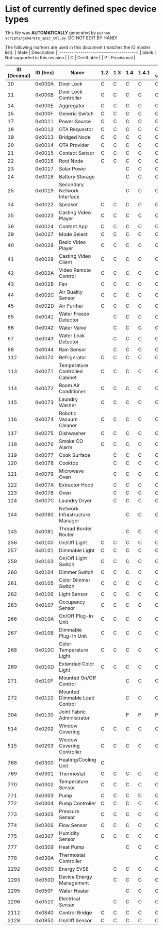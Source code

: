 # List of currently defined spec device types
This file was **AUTOMATICALLY** generated by `python scripts/generate_spec_xml.py`. DO NOT EDIT BY HAND!


The following markers are used in this document (matches the ID master list):
| State | Description                    |
|-------|--------------------------------|
| blank | Not supported in this revision |
| C     | Certifiable                    |
| P     | Provisional                    |

| ID (Decimal) | ID (hex) | Name                         |1.2|1.3|1.4|1.4.1|0.9.2-summer2025|
|--------------|----------|------------------------------|---|---|---|-----|----------------|
|10            |0x000A    |Door Lock                     |C  |C  |C  |C    |C               |
|11            |0x000B    |Door Lock Controller          |C  |C  |C  |C    |C               |
|14            |0x000E    |Aggregator                    |C  |C  |C  |C    |C               |
|15            |0x000F    |Generic Switch                |C  |C  |C  |C    |C               |
|17            |0x0011    |Power Source                  |C  |C  |C  |C    |C               |
|18            |0x0012    |OTA Requestor                 |C  |C  |C  |C    |C               |
|19            |0x0013    |Bridged Node                  |C  |C  |C  |C    |C               |
|20            |0x0014    |OTA Provider                  |C  |C  |C  |C    |C               |
|21            |0x0015    |Contact Sensor                |C  |C  |C  |C    |C               |
|22            |0x0016    |Root Node                     |C  |C  |C  |C    |C               |
|23            |0x0017    |Solar Power                   |   |   |C  |C    |C               |
|24            |0x0018    |Battery Storage               |   |   |C  |C    |C               |
|25            |0x0019    |Secondary Network Interface   |   |   |C  |C    |C               |
|34            |0x0022    |Speaker                       |C  |C  |C  |C    |C               |
|35            |0x0023    |Casting Video Player          |C  |C  |C  |C    |C               |
|36            |0x0024    |Content App                   |C  |C  |C  |C    |C               |
|39            |0x0027    |Mode Select                   |C  |C  |C  |C    |C               |
|40            |0x0028    |Basic Video Player            |C  |C  |C  |C    |C               |
|41            |0x0029    |Casting Video Client          |C  |C  |C  |C    |C               |
|42            |0x002A    |Video Remote Control          |C  |C  |C  |C    |C               |
|43            |0x002B    |Fan                           |C  |C  |C  |C    |C               |
|44            |0x002C    |Air Quality Sensor            |C  |C  |C  |C    |C               |
|45            |0x002D    |Air Purifier                  |C  |C  |C  |C    |C               |
|65            |0x0041    |Water Freeze Detector         |   |C  |C  |C    |C               |
|66            |0x0042    |Water Valve                   |   |C  |C  |C    |C               |
|67            |0x0043    |Water Leak Detector           |   |C  |C  |C    |C               |
|68            |0x0044    |Rain Sensor                   |   |C  |C  |C    |C               |
|112           |0x0070    |Refrigerator                  |C  |C  |C  |C    |C               |
|113           |0x0071    |Temperature Controlled Cabinet|C  |C  |C  |C    |C               |
|114           |0x0072    |Room Air Conditioner          |C  |C  |C  |C    |C               |
|115           |0x0073    |Laundry Washer                |C  |C  |C  |C    |C               |
|116           |0x0074    |Robotic Vacuum Cleaner        |C  |C  |C  |C    |C               |
|117           |0x0075    |Dishwasher                    |C  |C  |C  |C    |C               |
|118           |0x0076    |Smoke CO Alarm                |C  |C  |C  |C    |C               |
|119           |0x0077    |Cook Surface                  |   |C  |C  |C    |C               |
|120           |0x0078    |Cooktop                       |   |C  |C  |C    |C               |
|121           |0x0079    |Microwave Oven                |   |C  |C  |C    |C               |
|122           |0x007A    |Extractor Hood                |   |C  |C  |C    |C               |
|123           |0x007B    |Oven                          |   |C  |C  |C    |C               |
|124           |0x007C    |Laundry Dryer                 |   |C  |C  |C    |C               |
|144           |0x0090    |Network Infrastructure Manager|   |   |C  |C    |C               |
|145           |0x0091    |Thread Border Router          |   |   |C  |C    |C               |
|256           |0x0100    |On/Off Light                  |C  |C  |C  |C    |C               |
|257           |0x0101    |Dimmable Light                |C  |C  |C  |C    |C               |
|259           |0x0103    |On/Off Light Switch           |C  |C  |C  |C    |C               |
|260           |0x0104    |Dimmer Switch                 |C  |C  |C  |C    |C               |
|261           |0x0105    |Color Dimmer Switch           |C  |C  |C  |C    |C               |
|262           |0x0106    |Light Sensor                  |C  |C  |C  |C    |C               |
|263           |0x0107    |Occupancy Sensor              |C  |C  |C  |C    |C               |
|266           |0x010A    |On/Off Plug-in Unit           |C  |C  |C  |C    |C               |
|267           |0x010B    |Dimmable Plug-In Unit         |C  |C  |C  |C    |C               |
|268           |0x010C    |Color Temperature Light       |C  |C  |C  |C    |C               |
|269           |0x010D    |Extended Color Light          |C  |C  |C  |C    |C               |
|271           |0x010F    |Mounted On/Off Control        |   |   |C  |C    |C               |
|272           |0x0110    |Mounted Dimmable Load Control |   |   |C  |C    |C               |
|304           |0x0130    |Joint Fabric Administrator    |   |   |P  |P    |P               |
|514           |0x0202    |Window Covering               |C  |C  |C  |C    |C               |
|515           |0x0203    |Window Covering Controller    |C  |C  |C  |C    |C               |
|768           |0x0300    |Heating/Cooling Unit          |C  |   |   |     |                |
|769           |0x0301    |Thermostat                    |C  |C  |C  |C    |C               |
|770           |0x0302    |Temperature Sensor            |C  |C  |C  |C    |C               |
|771           |0x0303    |Pump                          |C  |C  |C  |C    |C               |
|772           |0x0304    |Pump Controller               |C  |C  |C  |C    |C               |
|773           |0x0305    |Pressure Sensor               |C  |C  |C  |C    |C               |
|774           |0x0306    |Flow Sensor                   |C  |C  |C  |C    |C               |
|775           |0x0307    |Humidity Sensor               |C  |C  |C  |C    |C               |
|777           |0x0309    |Heat Pump                     |   |   |C  |C    |C               |
|778           |0x030A    |Thermostat Controller         |   |   |   |     |C               |
|1292          |0x050C    |Energy EVSE                   |   |C  |C  |C    |C               |
|1293          |0x050D    |Device Energy Management      |   |C  |C  |C    |C               |
|1295          |0x050F    |Water Heater                  |   |   |C  |C    |C               |
|1296          |0x0510    |Electrical Sensor             |   |C  |C  |C    |C               |
|2112          |0x0840    |Control Bridge                |C  |C  |C  |C    |C               |
|2128          |0x0850    |On/Off Sensor                 |C  |C  |C  |C    |C               |